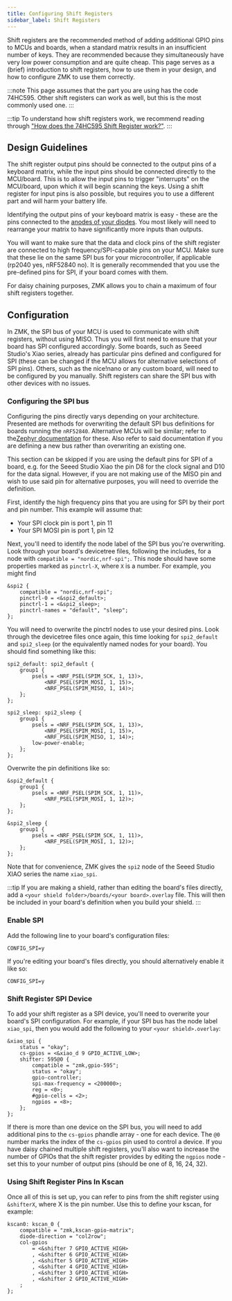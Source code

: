 ```yaml
---
title: Configuring Shift Registers
sidebar_label: Shift Registers
---
```


Shift registers are the recommended method of adding additional GPIO pins to MCUs and boards, when a standard matrix results in an insufficient number of keys. They are recommended because they simultaneously have very low power consumption and are quite cheap. This page serves as a (brief) introduction to shift registers, how to use them in your design, and how to configure ZMK to use them correctly.

:::note
This page assumes that the part you are using has the code 74HC595. Other shift registers can work as well, but this is the most commonly used one.
:::

:::tip
To understand how shift registers work, we recommend reading through ["How does the 74HC595 Shift Register work?"](https://lastminuteengineers.com/74hc595-shift-register-arduino-tutorial/#how-does-the-74hc595-shift-register-work).
:::

## Design Guidelines

The shift register output pins should be connected to the output pins of a keyboard matrix, while the input pins should be connected directly to the MCU/board. This is to allow the input pins to trigger "interrupts" on the MCU/board, upon which it will begin scanning the keys. Using a shift register for input pins is also possible, but requires you to use a different part and will harm your battery life.

Identifying the output pins of your keyboard matrix is easy - these are the pins connected to the [anodes of your diodes](https://learn.sparkfun.com/tutorials/diodes/all#ideal-diodes). You most likely will need to rearrange your matrix to have significantly more inputs than outputs.

You will want to make sure that the data and clock pins of the shift register are connected to high frequency/SPI-capable pins on your MCU. Make sure that these lie on the same SPI bus for your microcontroller, if applicable (rp2040 yes, nRF52840 no). It is generally recommended that you use the pre-defined pins for SPI, if your board comes with them.

For daisy chaining purposes, ZMK allows you to chain a maximum of four shift registers together.

## Configuration

In ZMK, the SPI bus of your MCU is used to communicate with shift registers, without using MISO. Thus you will first need to ensure that your board has SPI configured accordingly. Some boards, such as Seeed Studio's Xiao series, already has particular pins defined and configured for SPI (these can be changed if the MCU allows for alternative selections of SPI pins). Others, such as the nice!nano or any custom board, will need to be configured by you manually. Shift registers can share the SPI bus with other devices with no issues.

### Configuring the SPI bus

Configuring the pins directly varys depending on your architecture. Presented are methods for overwriting the default SPI bus definitions for boards running the `nRF52840`. Alternative MCUs will be similar; refer to the[Zephyr documentation](https://docs.zephyrproject.org/3.5.0/index.html) for these. Also refer to said documentation if you are defining a new bus rather than overwriting an existing one.

This section can be skipped if you are using the default pins for SPI of a board, e.g. for the Seeed Studio Xiao the pin D8 for the clock signal and D10 for the data signal. However, if you are not making use of the MISO pin and wish to use said pin for alternative purposes, you will need to override the definition.

First, identify the high frequency pins that you are using for SPI by their port and pin number. This example will assume that:

- Your SPI clock pin is port 1, pin 11
- Your SPI MOSI pin is port 1, pin 12

Next, you'll need to identify the node label of the SPI bus you're overwriting. Look through your board's devicetree files, following the includes, for a node with `compatible = "nordic,nrf-spi";`. This node should have some properties marked as `pinctrl-X`, where `X` is a number. For example, you might find

```dts title="boards/arm/seeeduino_xiao_ble/seeeduino_xiao_ble.dts"
&spi2 {
    compatible = "nordic,nrf-spi";
    pinctrl-0 = <&spi2_default>;
    pinctrl-1 = <&spi2_sleep>;
    pinctrl-names = "default", "sleep";
};
```

You will need to overwrite the pinctrl nodes to use your desired pins. Look through the devicetree files once again, this time looking for `spi2_default` and `spi2_sleep` (or the equivalently named nodes for your board). You should find something like this:

```dts title="boards/arm/seeeduino_xiao_ble/seeeduino_xiao_ble-pinctrl.dtsi"
spi2_default: spi2_default {
    group1 {
        psels = <NRF_PSEL(SPIM_SCK, 1, 13)>,
            <NRF_PSEL(SPIM_MOSI, 1, 15)>,
            <NRF_PSEL(SPIM_MISO, 1, 14)>;
    };
};

spi2_sleep: spi2_sleep {
    group1 {
        psels = <NRF_PSEL(SPIM_SCK, 1, 13)>,
            <NRF_PSEL(SPIM_MOSI, 1, 15)>,
            <NRF_PSEL(SPIM_MISO, 1, 14)>;
        low-power-enable;
    };
};
```

Overwrite the pin definitions like so:

```dts
&spi2_default {
    group1 {
        psels = <NRF_PSEL(SPIM_SCK, 1, 11)>,
            <NRF_PSEL(SPIM_MOSI, 1, 12)>;
    };
};

&spi2_sleep {
    group1 {
        psels = <NRF_PSEL(SPIM_SCK, 1, 11)>,
            <NRF_PSEL(SPIM_MOSI, 1, 12)>;
    };
};
```

Note that for convenience, ZMK gives the `spi2` node of the Seeed Studio XIAO series the name `xiao_spi`.

:::tip
If you are making a shield, rather than editing the board's files directly, add a `<your shield folder>/boards/<your board>.overlay` file. This will then be included in your board's definition when you build your shield.
:::

### Enable SPI

Add the following line to your board's configuration files:

```kconfig title="<your shield folder>/boards/<your board>.conf"
CONFIG_SPI=y
```

If you're editing your board's files directly, you should alternatively enable it like so:

```kconfig title="<your board folder>/<your board>_defconfig"
CONFIG_SPI=y
```

### Shift Register SPI Device

To add your shift register as a SPI device, you'll need to overwrite your board's SPI configuration. For example, if your SPI bus has the node label `xiao_spi`, then you would add the following to your `<your shield>.overlay`:

```dts title="<your shield>.overlay"
&xiao_spi {
    status = "okay";
    cs-gpios = <&xiao_d 9 GPIO_ACTIVE_LOW>;
    shifter: 595@0 {
        compatible = "zmk,gpio-595";
        status = "okay";
        gpio-controller;
        spi-max-frequency = <200000>;
        reg = <0>;
        #gpio-cells = <2>;
        ngpios = <8>;
    };
};
```

If there is more than one device on the SPI bus, you will need to add additional pins to the `cs-gpios` phandle array - one for each device. The `@0` number marks the index of the `cs-gpios` pin used to control a device. If you have daisy chained multiple shift registers, you'll also want to increase the number of GPIOs that the shift register provides by editing the `ngpios` node - set this to your number of output pins (should be one of 8, 16, 24, 32).

### Using Shift Register Pins In Kscan

Once all of this is set up, you can refer to pins from the shift register using `&shifterX`, where X is the pin number. Use this to define your kscan, for example:

```dts title="<your shield>.overlay"
kscan0: kscan_0 {
    compatible = "zmk,kscan-gpio-matrix";
    diode-direction = "col2row";
    col-gpios
        = <&shifter 7 GPIO_ACTIVE_HIGH>
        , <&shifter 6 GPIO_ACTIVE_HIGH>
        , <&shifter 5 GPIO_ACTIVE_HIGH>
        , <&shifter 4 GPIO_ACTIVE_HIGH>
        , <&shifter 3 GPIO_ACTIVE_HIGH>
        , <&shifter 2 GPIO_ACTIVE_HIGH>
    ;
};
```
